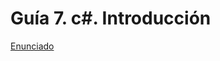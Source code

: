 # Guía 7. c#. Introducción 

[Enunciado](hhttps://docs.google.com/document/d/1sybh88r2rR1vUTDblkv2XRQfoW-9ETUG/preview)
